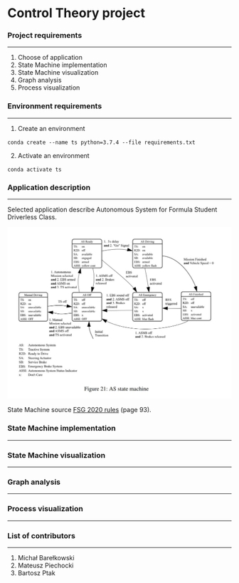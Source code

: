 
# Control Theory project

### Project requirements
------------------------
1. Choose of application
2. State Machine implementation
3. State Machine visualization
4. Graph analysis
5. Process visualization

### Environment requirements
----------------------------
1. Create an environment
```console
conda create --name ts python=3.7.4 --file requirements.txt
```
2. Activate an environment 
```console
conda activate ts
```

### Application description
---------------------------
Selected application describe Autonomous System for Formula Student Driverless Class.

![Autonomous System State Machine](img/AS_state_machine.jpg)

State Machine source [FSG 2020 rules](https://www.formulastudent.de/fileadmin/user_upload/all/2020/rules/FS-Rules_2020_V1.0.pdf) (page 93).

### State Machine implementation
--------------------------------

### State Machine visualization
-------------------------------

### Graph analysis
------------------

### Process visualization
-------------------------

### List of contributors
------------------------
1. Michał Barełkowski
2. Mateusz Piechocki
3. Bartosz Ptak

